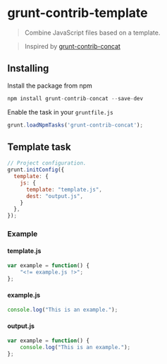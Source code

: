 # grunt-contrib-template

> Combine JavaScript files based on a template.

> Inspired by [grunt-contrib-concat](https://github.com/gruntjs/grunt-contrib-concat)

## Installing

Install the package from npm
```js
npm install grunt-contrib-concat --save-dev
```

Enable the task in your `gruntfile.js`
```js
grunt.loadNpmTasks('grunt-contrib-concat');
```

## Template task

```js
// Project configuration.
grunt.initConfig({
  template: {
    js: {
      template: "template.js",
      dest: "output.js",
    }
  },
});
```

### Example

#### template.js
```js
var example = function() {
	"<!= example.js !>";
};
```

#### example.js
```js
console.log("This is an example.");
```

#### output.js
```js
var example = function() {
	console.log("This is an example.");
};
```
